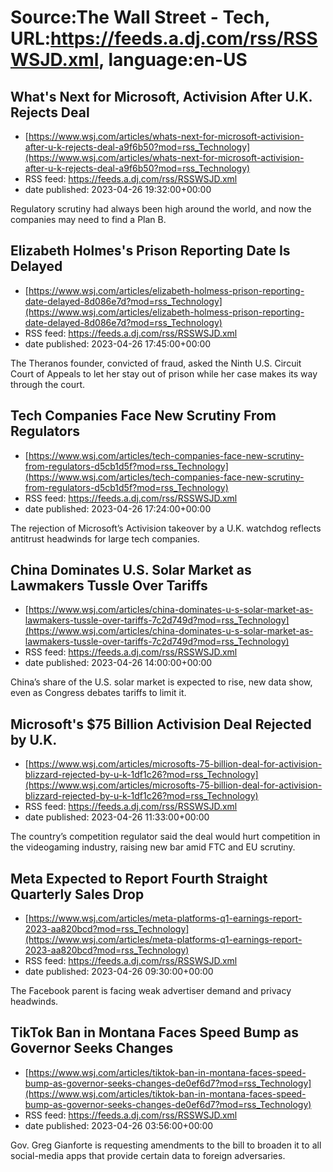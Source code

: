 # Source:The Wall Street - Tech, URL:https://feeds.a.dj.com/rss/RSSWSJD.xml, language:en-US

## What's Next for Microsoft, Activision After U.K. Rejects Deal
 - [https://www.wsj.com/articles/whats-next-for-microsoft-activision-after-u-k-rejects-deal-a9f6b50?mod=rss_Technology](https://www.wsj.com/articles/whats-next-for-microsoft-activision-after-u-k-rejects-deal-a9f6b50?mod=rss_Technology)
 - RSS feed: https://feeds.a.dj.com/rss/RSSWSJD.xml
 - date published: 2023-04-26 19:32:00+00:00

Regulatory scrutiny had always been high around the world, and now the companies may need to find a Plan B.

## Elizabeth Holmes's Prison Reporting Date Is Delayed
 - [https://www.wsj.com/articles/elizabeth-holmess-prison-reporting-date-delayed-8d086e7d?mod=rss_Technology](https://www.wsj.com/articles/elizabeth-holmess-prison-reporting-date-delayed-8d086e7d?mod=rss_Technology)
 - RSS feed: https://feeds.a.dj.com/rss/RSSWSJD.xml
 - date published: 2023-04-26 17:45:00+00:00

The Theranos founder, convicted of fraud, asked the Ninth U.S. Circuit Court of Appeals to let her stay out of prison while her case makes its way through the court.

## Tech Companies Face New Scrutiny From Regulators
 - [https://www.wsj.com/articles/tech-companies-face-new-scrutiny-from-regulators-d5cb1d5f?mod=rss_Technology](https://www.wsj.com/articles/tech-companies-face-new-scrutiny-from-regulators-d5cb1d5f?mod=rss_Technology)
 - RSS feed: https://feeds.a.dj.com/rss/RSSWSJD.xml
 - date published: 2023-04-26 17:24:00+00:00

The rejection of Microsoft’s Activision takeover by a U.K. watchdog reflects antitrust headwinds for large tech companies.

## China Dominates U.S. Solar Market as Lawmakers Tussle Over Tariffs
 - [https://www.wsj.com/articles/china-dominates-u-s-solar-market-as-lawmakers-tussle-over-tariffs-7c2d749d?mod=rss_Technology](https://www.wsj.com/articles/china-dominates-u-s-solar-market-as-lawmakers-tussle-over-tariffs-7c2d749d?mod=rss_Technology)
 - RSS feed: https://feeds.a.dj.com/rss/RSSWSJD.xml
 - date published: 2023-04-26 14:00:00+00:00

China’s share of the U.S. solar market is expected to rise, new data show, even as Congress debates tariffs to limit it.

## Microsoft's $75 Billion Activision Deal Rejected by U.K.
 - [https://www.wsj.com/articles/microsofts-75-billion-deal-for-activision-blizzard-rejected-by-u-k-1df1c26?mod=rss_Technology](https://www.wsj.com/articles/microsofts-75-billion-deal-for-activision-blizzard-rejected-by-u-k-1df1c26?mod=rss_Technology)
 - RSS feed: https://feeds.a.dj.com/rss/RSSWSJD.xml
 - date published: 2023-04-26 11:33:00+00:00

The country’s competition regulator said the deal would hurt competition in the videogaming industry, raising new bar amid FTC and EU scrutiny.

## Meta Expected to Report Fourth Straight Quarterly Sales Drop
 - [https://www.wsj.com/articles/meta-platforms-q1-earnings-report-2023-aa820bcd?mod=rss_Technology](https://www.wsj.com/articles/meta-platforms-q1-earnings-report-2023-aa820bcd?mod=rss_Technology)
 - RSS feed: https://feeds.a.dj.com/rss/RSSWSJD.xml
 - date published: 2023-04-26 09:30:00+00:00

The Facebook parent is facing weak advertiser demand and privacy headwinds.

## TikTok Ban in Montana Faces Speed Bump as Governor Seeks Changes
 - [https://www.wsj.com/articles/tiktok-ban-in-montana-faces-speed-bump-as-governor-seeks-changes-de0ef6d7?mod=rss_Technology](https://www.wsj.com/articles/tiktok-ban-in-montana-faces-speed-bump-as-governor-seeks-changes-de0ef6d7?mod=rss_Technology)
 - RSS feed: https://feeds.a.dj.com/rss/RSSWSJD.xml
 - date published: 2023-04-26 03:56:00+00:00

Gov. Greg Gianforte is requesting amendments to the bill to broaden it to all social-media apps that provide certain data to foreign adversaries.

